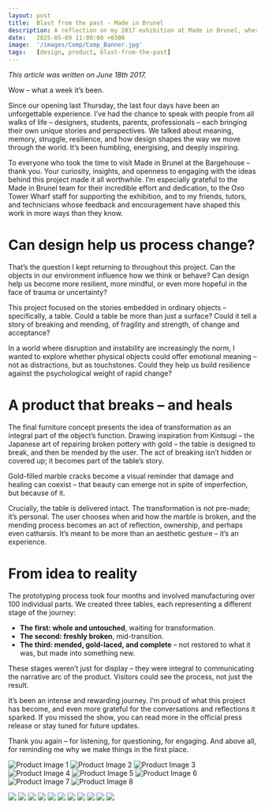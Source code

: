```yaml
---
layout: post
title:  Blast from the past - Made in Brunel
description: A reflection on my 2017 exhibition at Made in Brunel, where I explored how everyday objects can express stories of change, resilience, and healing.
date:   2025-05-09 11:00:00 +0300
image:  '/images/Comp/Comp_Banner.jpg'
tags:   [design, product, blast-from-the-past]
---
```


*This article was written on June 18th 2017.*

Wow – what a week it’s been.

Since our opening last Thursday, the last four days have been an unforgettable experience. I’ve had the chance to speak with people from all walks of life – designers, students, parents, professionals – each bringing their own unique stories and perspectives. We talked about meaning, memory, struggle, resilience, and how design shapes the way we move through the world. It’s been humbling, energising, and deeply inspiring.

To everyone who took the time to visit Made in Brunel at the Bargehouse – thank you. Your curiosity, insights, and openness to engaging with the ideas behind this project made it all worthwhile. I’m especially grateful to the Made in Brunel team for their incredible effort and dedication, to the Oxo Tower Wharf staff for supporting the exhibition, and to my friends, tutors, and technicians whose feedback and encouragement have shaped this work in more ways than they know.

# Can design help us process change?

That’s the question I kept returning to throughout this project. Can the objects in our environment influence how we think or behave? Can design help us become more resilient, more mindful, or even more hopeful in the face of trauma or uncertainty?

This project focused on the stories embedded in ordinary objects – specifically, a table. Could a table be more than just a surface? Could it tell a story of breaking and mending, of fragility and strength, of change and acceptance?

In a world where disruption and instability are increasingly the norm, I wanted to explore whether physical objects could offer emotional meaning – not as distractions, but as touchstones. Could they help us build resilience against the psychological weight of rapid change?

# A product that breaks – and heals

The final furniture concept presents the idea of transformation as an integral part of the object’s function. Drawing inspiration from Kintsugi – the Japanese art of repairing broken pottery with gold – the table is designed to break, and then be mended by the user. The act of breaking isn’t hidden or covered up; it becomes part of the table’s story.

Gold-filled marble cracks become a visual reminder that damage and healing can coexist – that beauty can emerge not in spite of imperfection, but because of it.

Crucially, the table is delivered intact. The transformation is not pre-made; it’s personal. The user chooses when and how the marble is broken, and the mending process becomes an act of reflection, ownership, and perhaps even catharsis. It’s meant to be more than an aesthetic gesture – it’s an experience.

# From idea to reality

The prototyping process took four months and involved manufacturing over 100 individual parts. We created three tables, each representing a different stage of the journey:

- **The first: whole and untouched**, waiting for transformation.
- **The second: freshly broken**, mid-transition.
- **The third: mended, gold-laced, and complete** – not restored to what it was, but made into something new.

These stages weren’t just for display – they were integral to communicating the narrative arc of the product. Visitors could see the process, not just the result.

It’s been an intense and rewarding journey. I’m proud of what this project has become, and even more grateful for the conversations and reflections it sparked. If you missed the show, you can read more in the official press release or stay tuned for future updates.

Thank you again – for listening, for questioning, for engaging. And above all, for reminding me why we make things in the first place.

![Product Image 1]({{site.baseurl}}/images/Comp/comp_1.jpg)
![Product Image 2]({{site.baseurl}}/images/Comp/comp_2.jpg)
![Product Image 3]({{site.baseurl}}/images/Comp/comp_3.jpg)
![Product Image 4]({{site.baseurl}}/images/Comp/comp_4.JPG)
![Product Image 5]({{site.baseurl}}/images/Comp/comp_5.jpg)
![Product Image 6]({{site.baseurl}}/images/Comp/comp_6.jpg)
![Product Image 7]({{site.baseurl}}/images/Comp/comp_7.jpg)
![Product Image 8]({{site.baseurl}}/images/Comp/comp_8.jpg)

<div class="gallery-box">
  <div class="gallery">
    <img src="/images/Comp/comp_9.jpg">
    <img src="/images/Comp/comp_9_1.jpg">
    <img src="/images/Comp/comp_9_2.jpg">
    <img src="/images/Comp/comp_10.jpg">
    <img src="/images/Comp/comp_11.jpg">
    <img src="/images/Comp/comp_12.jpg">
    <img src="/images/Comp/comp_13.jpg">
    <img src="/images/Comp/comp_14.jpg">
    <img src="/images/Comp/comp_15.jpg">
    <img src="/images/Comp/comp_16.jpg">
    <img src="/images/Comp/comp_17.jpg">
  </div>
</div>
